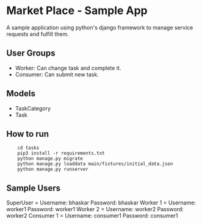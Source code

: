 # Market Place - Sample App

A sample application using python's django framework to manage service requests and fulfill them.

## User Groups
* Worker: Can change task and complete it.
* Consumer: Can submit new task.

## Models
* TaskCategory
* Task

## How to run

```
    cd tasks
    pip3 install -r requirements.txt
    python manage.py migrate
    python manage.py loaddata main/fixtures/initial_data.json
    python manage.py runserver
```

## Sample Users
SuperUser = Username: bhaskar Password: bhaskar
Worker 1 = Username: worker1 Password: worker1
Worker 2 = Username: worker2 Password: worker2
Consumer 1 = Username: consumer1 Password: consumer1